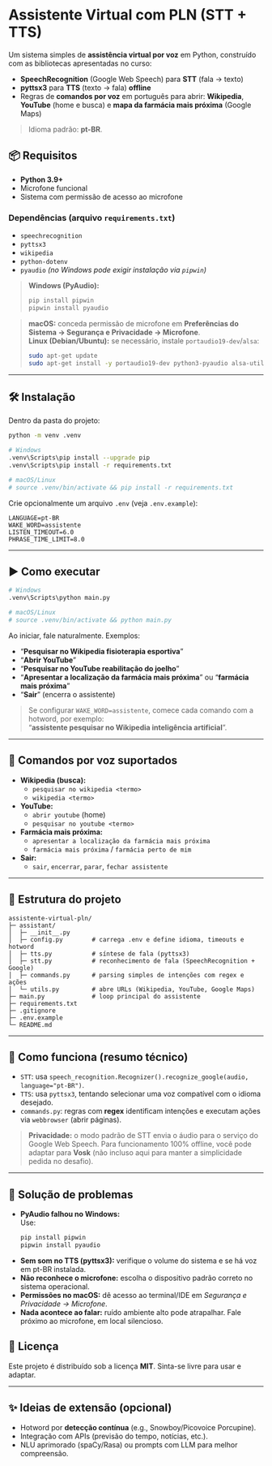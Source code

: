 # Assistente Virtual com PLN (STT + TTS)

Um sistema simples de **assistência virtual por voz** em Python, construído com as bibliotecas apresentadas no curso:
- **SpeechRecognition** (Google Web Speech) para **STT** (fala → texto)
- **pyttsx3** para **TTS** (texto → fala) **offline**
- Regras de **comandos por voz** em português para abrir: **Wikipedia**, **YouTube** (home e busca) e **mapa da farmácia mais próxima** (Google Maps)

> Idioma padrão: **pt-BR**.  


## 📦 Requisitos
- **Python 3.9+**
- Microfone funcional
- Sistema com permissão de acesso ao microfone

### Dependências (arquivo `requirements.txt`)
- `speechrecognition`
- `pyttsx3`
- `wikipedia`
- `python-dotenv`
- `pyaudio` *(no Windows pode exigir instalação via `pipwin`)*

> **Windows (PyAudio):**
> ```bash
> pip install pipwin
> pipwin install pyaudio
> ```

> **macOS:** conceda permissão de microfone em **Preferências do Sistema → Segurança e Privacidade → Microfone**.  
> **Linux (Debian/Ubuntu):** se necessário, instale `portaudio19-dev`/`alsa`:
> ```bash
> sudo apt-get update
> sudo apt-get install -y portaudio19-dev python3-pyaudio alsa-utils
> ```

---

## 🛠️ Instalação
Dentro da pasta do projeto:
```bash
python -m venv .venv

# Windows
.venv\Scripts\pip install --upgrade pip
.venv\Scripts\pip install -r requirements.txt

# macOS/Linux
# source .venv/bin/activate && pip install -r requirements.txt
```

Crie opcionalmente um arquivo `.env` (veja `.env.example`):
```env
LANGUAGE=pt-BR
WAKE_WORD=assistente
LISTEN_TIMEOUT=6.0
PHRASE_TIME_LIMIT=8.0
```

---

## ▶️ Como executar
```bash
# Windows
.venv\Scripts\python main.py

# macOS/Linux
# source .venv/bin/activate && python main.py
```

Ao iniciar, fale naturalmente. Exemplos:

- “**Pesquisar no Wikipedia fisioterapia esportiva**”  
- “**Abrir YouTube**”  
- “**Pesquisar no YouTube reabilitação do joelho**”  
- “**Apresentar a localização da farmácia mais próxima**” ou “**farmácia mais próxima**”  
- “**Sair**” (encerra o assistente)

> Se configurar `WAKE_WORD=assistente`, comece cada comando com a hotword, por exemplo:  
> “**assistente pesquisar no Wikipedia inteligência artificial**”.

---

## 🧠 Comandos por voz suportados
- **Wikipedia (busca):**  
  - `pesquisar no wikipedia <termo>`  
  - `wikipedia <termo>`
- **YouTube:**  
  - `abrir youtube` (home)  
  - `pesquisar no youtube <termo>`
- **Farmácia mais próxima:**  
  - `apresentar a localização da farmácia mais próxima`  
  - `farmácia mais próxima` / `farmácia perto de mim`
- **Sair:**  
  - `sair`, `encerrar`, `parar`, `fechar assistente`

---

## 📁 Estrutura do projeto
```
assistente-virtual-pln/
├─ assistant/
│  ├─ __init__.py
│  ├─ config.py        # carrega .env e define idioma, timeouts e hotword
│  ├─ tts.py           # síntese de fala (pyttsx3)
│  ├─ stt.py           # reconhecimento de fala (SpeechRecognition + Google)
│  ├─ commands.py      # parsing simples de intenções com regex e ações
│  └─ utils.py         # abre URLs (Wikipedia, YouTube, Google Maps)
├─ main.py             # loop principal do assistente
├─ requirements.txt
├─ .gitignore
├─ .env.example
└─ README.md
```

---

## 🧩 Como funciona (resumo técnico)
- `STT`: usa `speech_recognition.Recognizer().recognize_google(audio, language="pt-BR")`.
- `TTS`: usa `pyttsx3`, tentando selecionar uma voz compatível com o idioma desejado.
- `commands.py`: regras com **regex** identificam intenções e executam ações via `webbrowser` (abrir páginas).

> **Privacidade:** o modo padrão de STT envia o áudio para o serviço do Google Web Speech. Para funcionamento 100% offline, você pode adaptar para **Vosk** (não incluso aqui para manter a simplicidade pedida no desafio).

---

## 🧯 Solução de problemas
- **PyAudio falhou no Windows:**  
  Use:
  ```bash
  pip install pipwin
  pipwin install pyaudio
  ```
- **Sem som no TTS (pyttsx3):** verifique o volume do sistema e se há voz em pt-BR instalada.  
- **Não reconhece o microfone:** escolha o dispositivo padrão correto no sistema operacional.  
- **Permissões no macOS:** dê acesso ao terminal/IDE em *Segurança e Privacidade → Microfone*.  
- **Nada acontece ao falar:** ruído ambiente alto pode atrapalhar. Fale próximo ao microfone, em local silencioso.


## 📜 Licença
Este projeto é distribuído sob a licença **MIT**. Sinta-se livre para usar e adaptar.

---

## ✨ Ideias de extensão (opcional)
- Hotword por **detecção contínua** (e.g., Snowboy/Picovoice Porcupine).
- Integração com APIs (previsão do tempo, notícias, etc.).
- NLU aprimorado (spaCy/Rasa) ou prompts com LLM para melhor compreensão.
